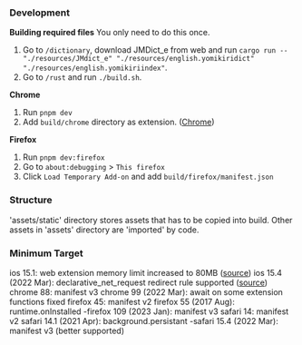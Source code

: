 ### Development

**Building required files**
You only need to do this once.
1. Go to `/dictionary`, download JMDict_e from web and run `cargo run -- "./resources/JMdict_e" "./resources/english.yomikiridict" "./resources/english.yomikiriindex"`.
2. Go to `/rust` and run `./build.sh`.

**Chrome**

1. Run `pnpm dev`
2. Add `build/chrome` directory as extension. ([Chrome](https://developer.chrome.com/docs/extensions/mv3/getstarted/development-basics/#load-unpacked))

**Firefox**

1. Run `pnpm dev:firefox`
2. Go to `about:debugging` > `This firefox`
3. Click `Load Temporary Add-on` and add `build/firefox/manifest.json`

### Structure

'assets/static' directory stores assets that has to be copied into build.
Other assets in 'assets' directory are 'imported' by code.

### Minimum Target

ios 15.1: web extension memory limit increased to 80MB ([source](https://developer.apple.com/forums/thread/687642))
ios 15.4 (2022 Mar): declarative_net_request redirect rule supported ([source](https://developer.apple.com/documentation/safariservices/safari_web_extensions/blocking_content_with_your_safari_web_extension))
chrome 88: manifest v3
chrome 99 (2022 Mar): await on some extension functions fixed
firefox 45: manifest v2
firefox 55 (2017 Aug): runtime.onInstalled
-firefox 109 (2023 Jan): manifest v3
safari 14: manifest v2
safari 14.1 (2021 Apr): background.persistant
-safari 15.4 (2022 Mar): manifest v3 (better supported)
